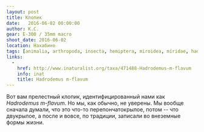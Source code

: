 ```yaml
---
layout: post
title: Клопик
date:   2016-06-02 00:00:00
author: К.С.
gear: E-300 / 35mm macro
shoot_date: 2016-06-02
location: Нахабино
tags: [animalia, arthropoda, insecta, hemiptera, miroidea, miridae, hadrodemus, hadrodemus m-flavum]
links:
  -
    href: http://www.inaturalist.org/taxa/471488-Hadrodemus-m-flavum
    info: inat
    title: Hadrodemus m-flavum
---
```


Вот вам прелестный клопик, идентифицированный нами как _Hadrodemus m-flavum_. Но мы, как обычно, не уверены. Мы вообще сначала думали, что это что-то перепончатокрылое, потом -- что двукрылое, а после и вовсе, по традиции, записали во внеземные формы жизни.
